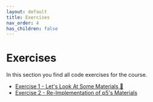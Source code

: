 ```yaml
---
layout: default
title: Exercises
nav_order: 4
has_children: false
---
```


# Exercises

In this section you find all code exercises for the course.


* [Exercise 1 - Let's Look At Some Materials  🔎](matsha_ws2122_01_exercise.md)
* [Exercise 2 - Re-Implementation of p5's Materials](matsha_ws2122_02_exercise.md)

